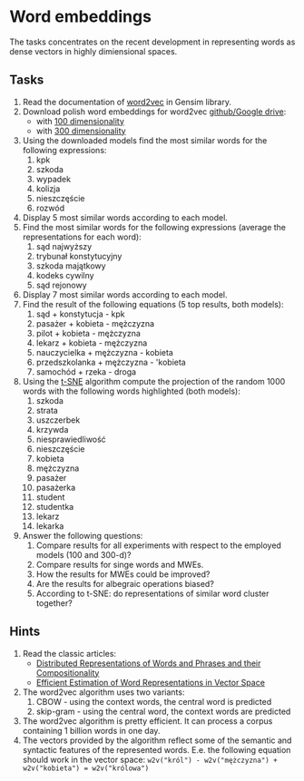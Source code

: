 # Word embeddings

The tasks concentrates on the recent development in representing words as dense vectors in highly dimiensional spaces.

## Tasks

1. Read the documentation of [word2vec](https://radimrehurek.com/gensim/models/word2vec.html) in Gensim library.
1. Download polish word embeddings for word2vec [github/Google drive](https://github.com/sdadas/polish-nlp-resources):
   * with [100 dimensionality](https://github.com/sdadas/polish-nlp-resources/releases/download/v1.0/word2vec.zip)
   * with [300 dimensionality](https://witedupl-my.sharepoint.com/:u:/g/personal/dadass_wit_edu_pl/EbNa5QXEYU5Jnbmq8gIK72YBRiQPybNBytVh2TaUCckyJQ?e=8Qa3vs)
1. Using the downloaded models find the most similar words for the following expressions:
   1. kpk
   1. szkoda
   1. wypadek
   1. kolizja
   1. nieszczęście
   1. rozwód
1. Display 5 most similar words according to each model.
1. Find the most similar words for the following expressions (average the representations for each word):
   1. sąd najwyższy
   1. trybunał konstytucyjny
   1. szkoda majątkowy
   1. kodeks cywilny
   1. sąd rejonowy
1. Display 7 most similar words according to each model.
1. Find the result of the following equations (5 top results, both models):
    1. sąd + konstytucja - kpk
    1. pasażer + kobieta - mężczyzna
    1. pilot + kobieta - mężczyzna
    1. lekarz + kobieta - mężczyzna
    1. nauczycielka + mężczyzna - kobieta
    1. przedszkolanka + mężczyzna - 'kobieta
    1. samochód + rzeka - droga
1. Using the [t-SNE](http://scikit-learn.org/stable/modules/generated/sklearn.manifold.TSNE.html) 
   algorithm compute the projection of the random 1000 words with the following words highlighted
   (both models):
   1. szkoda
   1. strata
   1. uszczerbek
   1. krzywda
   1. niesprawiedliwość
   1. nieszczęście
   1. kobieta
   1. mężczyzna
   1. pasażer
   1. pasażerka
   1. student
   1. studentka
   1. lekarz
   1. lekarka
1. Answer the following questions:
   1. Compare results for all experiments with respect to the employed models (100 and 300-d)?
   1. Compare results for singe words and MWEs.
   1. How the results for MWEs could be improved?
   1. Are the results for albegraic operations biased?
   1. According to t-SNE: do representations of similar word cluster together?

## Hints

1. Read the classic articles:
   * [Distributed Representations of Words and Phrases and their Compositionality](http://papers.nips.cc/paper/5021-distributed-representations-of-words-andphrases)
   * [Efficient Estimation of Word Representations in Vector Space](https://arxiv.org/abs/1301.3781)
1. The word2vec algorithm uses two variants:
   1. CBOW - using the context words, the central word is predicted
   1. skip-gram - using the central word, the context words are predicted
1. The word2vec algorithm is pretty efficient. It can process a corpus containing 1 billion words in one day.
1. The vectors provided by the algorithm reflect some of the semantic and syntactic features of the represented
   words. E.e. the following equation should work in the vector space:
   `w2v("król") - w2v("mężczyzna") + w2v("kobieta") = w2v("królowa")`
